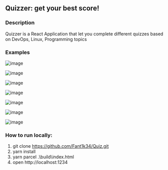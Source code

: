 ## Quizzer: get your best score!

### Description
Quizzer is a React Application that let you complete different quizzes based on DevOps, Linux, Programming topics

### Examples

![image](https://user-images.githubusercontent.com/45245696/211216390-ea0b3e94-ca7c-4220-b4e2-a1d06a869dc2.png)

![image](https://user-images.githubusercontent.com/45245696/211216402-c50472e8-4694-4789-a155-bb390aaf9602.png)

![image](https://user-images.githubusercontent.com/45245696/211216934-a3d12959-ed51-4972-8112-7d2a544ec373.png)

![image](https://user-images.githubusercontent.com/45245696/211216416-f05863fe-9035-4bab-8562-4cff9e3206a3.png)

![image](https://user-images.githubusercontent.com/45245696/211216429-bbcd4e62-73d6-4f6c-87aa-9d29e3728ac4.png)

![image](https://user-images.githubusercontent.com/45245696/211216536-2ec020bf-5944-454e-8fd1-b3f320f9947e.png)

![image](https://user-images.githubusercontent.com/45245696/211216783-7ca53aee-2b1c-4f3c-8276-a6540c582549.png)


### How to run locally:
1. git clone https://github.com/Fant1k34/Quiz.git
2. yarn install
3. yarn parcel .\build\index.html
4. open http://localhost:1234
